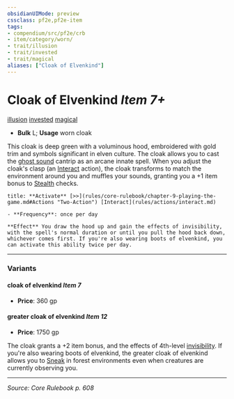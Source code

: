 ```yaml
---
obsidianUIMode: preview
cssclass: pf2e,pf2e-item
tags:
- compendium/src/pf2e/crb
- item/category/worn/
- trait/illusion
- trait/invested
- trait/magical
aliases: ["Cloak of Elvenkind"]
---
```

# Cloak of Elvenkind *Item 7+*  
[illusion](illusion.md "Illusion School Trait")  [invested](invested.md "Invested Item Trait")  [magical](magical.md "Magical Item Trait")  

- **Bulk** L; **Usage** worn cloak

This cloak is deep green with a voluminous hood, embroidered with gold trim and symbols significant in elven culture. The cloak allows you to cast the [ghost sound](ghost-sound.md) cantrip as an arcane innate spell. When you adjust the cloak's clasp (an [Interact](interact.md) action), the cloak transforms to match the environment around you and muffles your sounds, granting you a +1 item bonus to [Stealth](skills.md#Stealth) checks.

```ad-embed-ability
title: **Activate** [>>](rules/core-rulebook/chapter-9-playing-the-game.md#Actions "Two-Action") [Interact](rules/actions/interact.md)

- **Frequency**: once per day

**Effect** You draw the hood up and gain the effects of invisibility, with the spell's normal duration or until you pull the hood back down, whichever comes first. If you're also wearing boots of elvenkind, you can activate this ability twice per day.
```

---

### Variants

#### cloak of elvenkind *Item 7*

- **Price**: 360 gp

#### greater cloak of elvenkind *Item 12*

- **Price**: 1750 gp

The cloak grants a +2 item bonus, and the effects of 4th-level [invisibility](Reference/Compendium/Spells/invisibility.md). If you're also wearing boots of elvenkind, the greater cloak of elvenkind allows you to [Sneak](sneak.md) in forest environments even when creatures are currently observing you.

---
*Source: Core Rulebook p. 608*